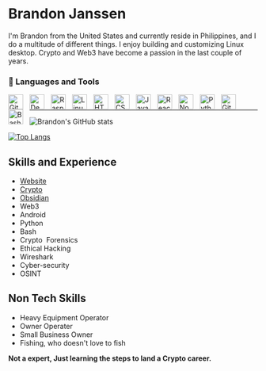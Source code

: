 # Brandon Janssen
I'm Brandon from the United States and currently reside in Philippines, and I do a multitude of different things. I enjoy building and customizing Linux desktop. Crypto and Web3 have become a passion in the last couple of years.


### 🧰 Languages and Tools

<!--- <img align="left" alt="Java" width="30px" style="padding-right:10px;" src="https://cdn.jsdelivr.net/gh/devicons/devicon/icons/java/java-original.svg"/> --->
<!--- <img align="left" alt="Spring" width="30px" style="padding-right:10px;" src="https://cdn.jsdelivr.net/gh/devicons/devicon/icons/spring/spring-original.svg" /> --->
<!--- <img align="left" alt="TypeScript" width="30px" style="padding-right:10px;" <!--- src="https://cdn.jsdelivr.net/gh/devicons/devicon/icons/typescript/typescript-plain.svg" /> --->
<!--- <img align="left" alt="Angular" width="30px" style="padding-right:10px;" src="https://cdn.jsdelivr.net/gh/devicons/devicon/icons/angularjs/angularjs-plain.svg" /> --->
<img align="left" alt="Git" width="30px" style="padding-right:10px;" src="https://cdn.jsdelivr.net/gh/devicons/devicon/icons/git/git-original.svg" />
<img align="left" alt="Debian" width="30px" style="padding-right:10px;" src="https://cdn.jsdelivr.net/npm/devicons@1.8.0/!SVG/debian.svg" />
<img align="left" alt="Raspberry Pi" width="30px" style="padding-right:10px;" src="https://cdn.jsdelivr.net/npm/devicons@1.8.0/!SVG/rasberry_pi.svg" />
<img align="left" alt="Linux" width="30px" style="padding-right:10px;" src="https://cdn.jsdelivr.net/gh/devicons/devicon/icons/linux/linux-original.svg" />
<img align="left" alt="HTML" width="30px" style="padding-right:10px;" src="https://cdn.jsdelivr.net/gh/devicons/devicon/icons/html5/html5-plain.svg" />
<img align="left" alt="CSS" width="30px" style="padding-right:10px;" src="https://cdn.jsdelivr.net/gh/devicons/devicon/icons/css3/css3-plain.svg" />
<img align="left" alt="JavaScript" width="30px" style="padding-right:10px;" src="https://cdn.jsdelivr.net/gh/devicons/devicon/icons/javascript/javascript-plain.svg" />
<img align="left" alt="React" width="30px" style="padding-right:10px;" src="https://cdn.jsdelivr.net/gh/devicons/devicon/icons/react/react-original.svg" />
<img align="left" alt="NodeJS" width="30px" style="padding-right:10px;" src="https://cdn.jsdelivr.net/gh/devicons/devicon/icons/nodejs/nodejs-original.svg" />
<img align="left" alt="Python" width="30px" style="padding-right:10px;" src="https://cdn.jsdelivr.net/gh/devicons/devicon/icons/python/python-plain.svg" />
<!--- <img align="left" alt="C++" width="30px" style="padding-right:10px;" src="https://cdn.jsdelivr.net/gh/devicons/devicon/icons/cplusplus/cplusplus-line.svg" /> --->
<img align="left" alt="GitHub" width="30px" style="padding-right:10px;" src="https://cdn.jsdelivr.net/gh/devicons/devicon/icons/github/github-original.svg" />
<!--- <img align="left" alt="Gradle" width="30px" style="padding-right:10px;" src="https://cdn.jsdelivr.net/gh/devicons/devicon/icons/gradle/gradle-plain.svg" /> --->
<img align="left" alt="Bash" width="30px" style="padding-right:10px;" src="https://cdn.jsdelivr.net/gh/devicons/devicon/icons/bash/bash-original.svg" />
<br />

---

![Brandon's GitHub stats](https://github-readme-stats.vercel.app/api?username=brandonjanssen&show_icons=true&theme=tokyonight)

[![Top Langs](https://github-readme-stats.vercel.app/api/top-langs/?username=brandonjanssen&layout=compact&langs_count=8&theme=tokyonight)](https://github.com/brandonjanssen/github-readme-stats)


## Skills and Experience
-  [Website](https://brandonjanssen.netlify.app/)
-  [Crypto](https://github.com/brandonjanssen/Obsidian/tree/main/Thoughts%20About%20Crypto)
-  [Obsidian](https://github.com/brandonjanssen/Obsidian)
-  Web3
-  Android
-  Python
-  Bash 
-  Crypto  Forensics  
-  Ethical Hacking  
-  Wireshark 
-  Cyber-security 
-  OSINT

## Non Tech Skills
-  Heavy Equipment Operator
-  Owner Operater
-  Small Business Owner
-  Fishing, who doesn't love to fish
  
**Not a expert, Just learning the steps to land a Crypto career.**





